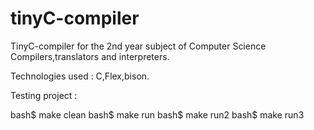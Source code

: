 # tinyC-compiler

TinyC-compiler for the 2nd year subject of Computer Science Compilers,translators and interpreters.

Technologies used : C,Flex,bison.


Testing project :

bash$ make clean
bash$ make run
bash$ make run2
bash$ make run3

